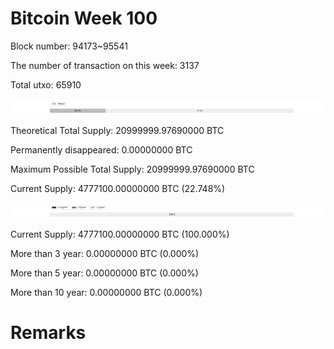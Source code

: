 # Bitcoin Week 100

Block number: 94173~95541

The number of transaction on this week: 3137

Total utxo: 65910

![](../images/mined_week100.png)

Theoretical Total Supply: 20999999.97690000 BTC

Permanently disappeared: 0.00000000 BTC

Maximum Possible Total Supply: 20999999.97690000 BTC

Current Supply: 4777100.00000000 BTC (22.748%)

![](../images/year_week100.png)


Current Supply: 4777100.00000000 BTC (100.000%)

More than 3 year: 0.00000000 BTC (0.000%)

More than 5 year: 0.00000000 BTC (0.000%)

More than 10 year: 0.00000000 BTC (0.000%)

# Remarks

